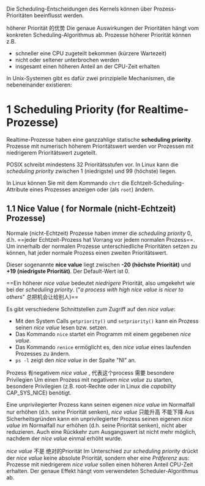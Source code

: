 

Die Scheduling-Entscheidungen des Kernels können über Prozess-Prioritäten beeinflusst werden.


 höherer Priorität 的优势
Die genaue Auswirkungen der Prioritäten hängt vom konkreten Scheduling-Algorithmus ab. Prozesse höherer Priorität können z.B.
- schneller eine CPU zugeteilt bekommen (kürzere Wartezeit)
- nicht oder seltener unterbrochen werden
- insgesamt einen höheren Anteil an der CPU-Zeit erhalten

In Unix-Systemen gibt es dafür zwei prinzipielle Mechanismen, die nebeneinander existieren:

# 1 Scheduling Priority (for Realtime-Prozesse)

Realtime-Prozesse haben eine ganzzahlige statische **scheduling priority**. Prozesse mit numerisch höherem Prioritätswert werden vor Prozessen mit niedrigerem Prioritätswert zugeteilt.

POSIX schreibt mindestens 32 Prioritätsstufen vor. In Linux kann die _scheduling priority_ zwischen 1 (niedrigste) und 99 (höchste) liegen.

In Linux können Sie mit dem Kommando `chrt` die Echtzeit-Scheduling-Attribute eines Prozesses anzeigen oder (als `root`) ändern.


## 1.1 Nice Value ( for Normale (nicht-Echtzeit) Prozesse) 

Normale (nicht-Echtzeit) Prozesse haben immer die _scheduling priority_ 0, d.h. ==jeder Echtzeit-Prozess hat Vorrang vor jedem normalen Prozess==. 
Um innerhalb der normalen Prozesse unterschiedliche Prioritäten setzen zu können, hat jeder normale Prozess einen zweiten Prioritätswert.

Dieser sogenannte **nice value** liegt zwischen **-20 (höchste Priorität)** und **+19 (niedrigste Priorität)**. Der Default-Wert ist 0.

==Ein höherer _nice value_ bedeutet _niedrigere_ Priorität, also umgekehrt wie bei der _scheduling priority_.   ("_a process with high nice value is nicer to others_"  总把机会让给别人)==


Es gibt verschiedene Schnittstellen zum Zugriff auf den _nice value_:
- Mit den System Calls `getpriority()` und `setpriority()` kann ein Prozess seinen _nice value_ lesen bzw. setzen.
- Das Kommando `nice` startet ein Programm mit einem gegebenen _nice value_.
- Das Kommando `renice` ermöglicht es, den _nice value_ eines laufenden Prozesses zu ändern.
- `ps -l` zeigt den _nice value_ in der Spalte "NI" an.

Prozess 有negativem _nice value_ , 代表这个process 需要  besondere Privilegien
Um einen Prozess mit negativem _nice value_ zu starten, besondere Privilegien (z.B. root-Rechte oder in Linux die _capability_ CAP_SYS_NICE) benötigt.


Eine unprivilegierter Prozess kann seinen eigenen _nice value_ im Normalfall nur erhöhen (d.h. seine Priorität senken),  _nice value_ 只能升高 不能下降 
Aus Sicherheitsgründen kann ein unprivilegierter Prozess seinen eigenen _nice value_ im Normalfall nur erhöhen (d.h. seine Priorität senken), nicht aber reduzieren. Auch eine Rückkehr zum Ausgangswert ist nicht mehr möglich, nachdem der _nice value_ einmal erhöht wurde.

_nice value_  不是 绝对的Priorität
Im Unterschied zur _scheduling priority_ drückt der _nice value_ keine absolute Priorität, sondern eher eine _Präferenz_ aus: Prozesse mit niedrigerem _nice value_ sollen einen höheren Anteil CPU-Zeit erhalten. Der genaue Effekt hängt vom verwendeten Scheduler-Algorithmus ab.
